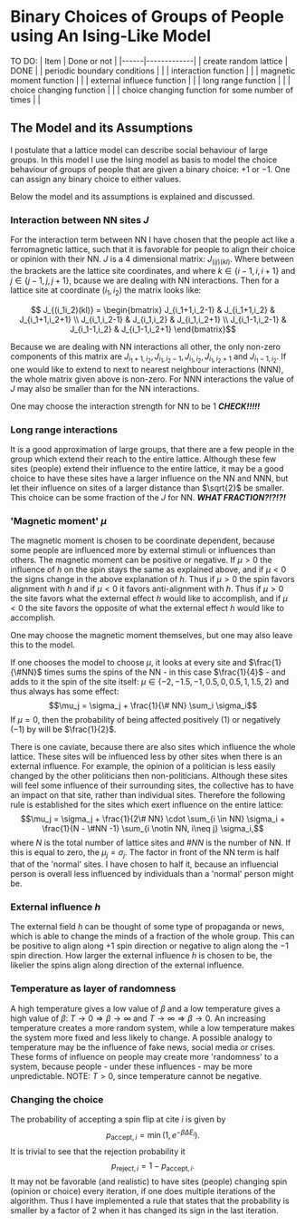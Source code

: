 # Binary Choices of Groups of People using An Ising-Like Model

TO DO:
| Item | Done or not |
|------|-------------|
| create random lattice | DONE |
| periodic boundary conditions | |
| interaction function | |
| magnetic moment function | |
| external influece function | |
| long range function | |
| choice changing function | |
| choice changing function for some number of times | |


## The Model and its Assumptions
I postulate that a lattice model can describe social behaviour of large groups. In this model I use the Ising model as basis to model the choice behaviour of groups of people that are given a binary choice: $+1$ or $-1$. One can assign any binary choice to either values.

Below the model and its assumptions is explained and discussed.

### Interaction between NN sites $J$
For the interaction term between NN I have chosen that the people act like a ferromagnetic lattice, such that it is favorable for people to align their choice or opinion with their NN. $J$ is a $4$ dimensional matrix: $J_{(ij)(kl)}$. Where between the brackets are the lattice site coordinates, and where $k \in \{ i-1,i,i+1 \}$ and $j \in \{ j-1,j,j+1 \}$, bcause we are dealing with NN interactions. Then for a lattice site at coordinate $(i_1,i_2)$ the matrix looks like:

$$ J_{(i_1i_2)(kl)} = \begin{bmatrix} J_{i_1+1,i_2-1} & J_{i_1+1,i_2} & J_{i_1+1,i_2+1} \\ J_{i_1,i_2-1} & J_{i_1,i_2} & J_{i_1,i_2+1} \\ J_{i_1-1,i_2-1} & J_{i_1-1,i_2} & J_{i_1-1,i_2+1} \end{bmatrix}$$

Because we are dealing with NN interactions all other, the only non-zero components of this matrix are $J_{i_1+1,i_2},J_{i_1,i_2-1}, J_{i_1,i_2}, J_{i_1,i_2+1}$ and $J_{i_1-1,i_2}$. If one would like to extend to next to nearest neighbour interactions (NNN), the whole matrix given above is non-zero. For NNN interactions the value of $J$ may also be smaller than for the NN interactions. 

One may choose the interaction strength for NN to be $1$ _**CHECK!!!!!**_

### Long range interactions
It is a good approximation of large groups, that there are a few people in the group which extend their reach to the entire lattice. Although these few sites (people) extend their influence to the entire lattice, it may be a good choice to have these sites have a larger influence on the NN and NNN, but let their influence on sites of a larger distance than $\sqrt{2}$ be smaller. 
This choice can be some fraction of the $J$ for NN. _**WHAT FRACTION?!?!?!**_

### 'Magnetic moment' $\mu$
The magnetic moment is chosen to be coordinate dependent, because some people are influenced more by external stimuli or influences than others. The magnetic moment can be positive or negative. If $\mu>0$ the influence of $h$ on the spin stays the same as explained above, and if $\mu<0$ the signs change in the above explanation of $h$. Thus if $\mu > 0$ the spin favors alignment with $h$ and if $\mu < 0$ it favors anti-alignment with $h$. Thus if $\mu >0$ the site favors what the external effect $h$ would like to accomplish, and if $\mu < 0$ the site favors the opposite of what the external effect $h$ would like to accomplish.

One may choose the magnetic moment themselves, but one may also leave this to the model. 

If one chooses the model to choose $\mu$, it looks at every site and $\frac{1}{\#NN}$ times sums the spins of the NN - in this case $\frac{1}{4}$ - and adds to it the spin of the site itself: $\mu \in \{ -2,-1.5,-1,0.5,0,0.5,1,1.5,2 \}$ and thus always has some effect:
$$\mu_j = \sigma_j + \frac{1}{\# NN} \sum_i \sigma_i$$ 
If $\mu = 0$, then the probability of being affected positively ($1$) or negatively ($-1$) by will be $\frac{1}{2}$. 

There is one caviate, because there are also sites which influence the whole lattice. These sites will be influenced less by other sites when there is an external influence. For example, the opinion of a politician is less easily changed by the other politicians then non-politicians. Although these sites will feel some influence of their surrounding sites, the collective has to have an impact on that site, rather than individual sites. Therefore the following rule is established for the sites which exert influence on the entire lattice: $$\mu_j = \sigma_j + \frac{1}{2\# NN} \cdot \sum_{i \in NN} \sigma_i + \frac{1}{N - \#NN -1} \sum_{i \notin NN, i\neq j} \sigma_i,$$ 
where $N$ is the total number of lattice sites and $\#NN$ is the number of NN. If this is equal to zero, the $\mu_j = \sigma_j$. The factor in front of the NN term is half that of the 'normal' sites. I have chosen to half it, because an influencial person is overall less influenced by individuals than a 'normal' person might be. 

### External influence $h$
The external field $h$ can be thought of some type of propaganda or news, which is able to change the minds of a fraction of the whole group. This can be positive to align along $+1$ spin direction or negative to align along the $-1$ spin direction. How larger the external influence $h$ is chosen to be, the likelier the spins align along direction of the external influence.

### Temperature as layer of randomness
A high temperature gives a low value of $\beta$ and a low temperature gives a high value of $\beta$: $T \to 0 \Longrightarrow \beta \to \infty$ and $T \to \infty \Longrightarrow \beta \to 0$. An increasing temperature creates a more random system, while a low temperature makes the system more fixed and less likely to change. A possible analogy to temperature may be the influence of fake news, social media or crises. These forms of influence on people may create more 'randomness' to a system, because people - under these influences - may be more unpredictable. NOTE: $T > 0$, since temperature cannot be negative.

### Changing the choice
The probability of accepting a spin flip at cite $i$ is given by 
$$p_{\text{accept},i} = \min\left( 1, e^{-\beta \Delta E_i} \right).$$
It is trivial to see that the rejection probability it 
$$p_{\text{reject},i} = 1 - p_{\text{accept},i}.$$
It may not be favorable (and realistic) to have sites (people) changing spin (opinion or choice) every iteration, if one does multiple iterations of the algorithm. Thus I have implemented a rule that states that the probability is smaller by a factor of $2$ when it has changed its sign in the last iteration.
